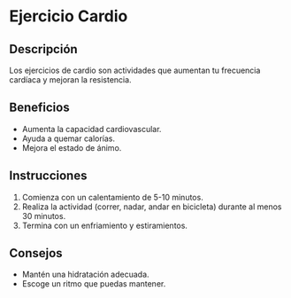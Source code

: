 # Ejercicio Cardio
 
## Descripción
Los ejercicios de cardio son actividades que aumentan tu frecuencia cardíaca y mejoran la resistencia.
 
## Beneficios
- Aumenta la capacidad cardiovascular.
- Ayuda a quemar calorías.
- Mejora el estado de ánimo.
 
## Instrucciones
1. Comienza con un calentamiento de 5-10 minutos.
2. Realiza la actividad (correr, nadar, andar en bicicleta) durante al menos 30 minutos.
3. Termina con un enfriamiento y estiramientos.
 
## Consejos
- Mantén una hidratación adecuada.
- Escoge un ritmo que puedas mantener.
